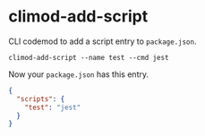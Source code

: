 # climod-add-script

CLI codemod to add a script entry to `package.json`.

```shell
climod-add-script --name test --cmd jest
```

Now your `package.json` has this entry.

```json
{
  "scripts": {
    "test": "jest"
  }
}
```
